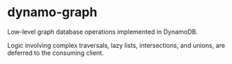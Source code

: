 # dynamo-graph

Low-level graph database operations implemented in DynamoDB.

Logic involving complex traversals, lazy lists, intersections, and unions, are deferred to the consuming client.
